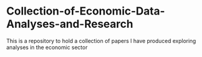 # Collection-of-Economic-Data-Analyses-and-Research
This is a repository to hold a collection of papers I have produced exploring analyses in the economic sector
